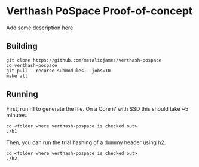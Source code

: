 # Verthash PoSpace Proof-of-concept

Add some description here

## Building

```
git clone https://github.com/metalicjames/verthash-pospace
cd verthash-pospace
git pull --recurse-submodules --jobs=10
make all
```

## Running

First, run h1 to generate the file. On a Core i7 with SSD this should take ~5 minutes.

```
cd <folder where verthash-pospace is checked out>
./h1
```

Then, you can run the trial hashing of a dummy header using h2.

```
cd <folder where verthash-pospace is checked out>
./h2
```